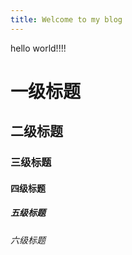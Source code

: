 ```yaml
---
title: Welcome to my blog
---
```

hello world!!!!

# 一级标题
## 二级标题
### 三级标题
#### 四级标题
##### 五级标题
###### 六级标题
